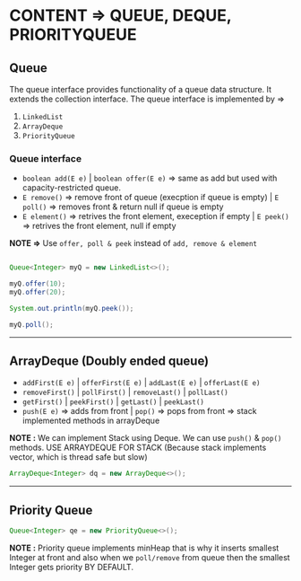# CONTENT => QUEUE, DEQUE, PRIORITYQUEUE
  
## Queue 

The queue interface provides functionality of a queue data structure. It extends the collection interface. The queue interface is implemented by =>


1. `LinkedList`
2. `ArrayDeque`
3. `PriorityQueue`

### Queue interface

- `boolean add(E e)` | `boolean offer(E e)` => same as add but used with capacity-restricted queue.
- `E remove()` => remove front of queue (execption if queue is empty) | `E poll()` => removes front & return null if queue is empty
- `E element()` => retrives the front element, exeception if empty | `E peek()` => retrives the front element, null if empty 
  
**NOTE =>** Use `offer, poll & peek` instead of `add, remove & element`

```java

Queue<Integer> myQ = new LinkedList<>();

myQ.offer(10);
myQ.offer(20);

System.out.println(myQ.peek());

myQ.poll();
```

-----

## ArrayDeque (Doubly ended queue)

- `addFirst(E e)` | `offerFirst(E e)` | `addLast(E e)` | `offerLast(E e)`
- `removeFirst()` | `pollFirst()` | `removeLast()` | `pollLast()`  
- `getFirst()` | `peekFirst()` | `getLast()` | `peekLast()`
- `push(E e)` => adds from front | `pop()` => pops from front => stack implemented methods in arrayDeque

**NOTE :** We can implement Stack using Deque. We can use `push()` & `pop()` methods. USE ARRAYDEQUE FOR STACK (Because stack implements vector, which is thread safe but slow)

```java
ArrayDeque<Integer> dq = new ArrayDeque<>();
```


-----

## Priority Queue

```java
Queue<Integer> qe = new PriorityQueue<>();
```

**NOTE :** Priority queue implements minHeap that is why it inserts smallest Integer at front and also when we `poll/remove` from queue then the smallest Integer gets priority BY DEFAULT.







